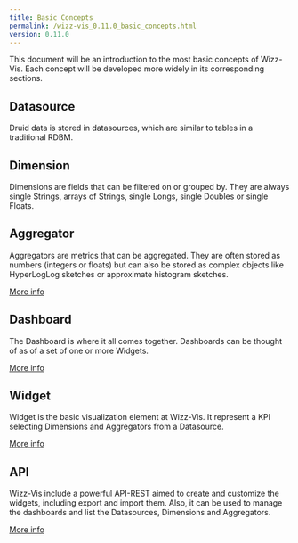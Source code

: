 ```yaml
---
title: Basic Concepts
permalink: /wizz-vis_0.11.0_basic_concepts.html
version: 0.11.0
---
```


This document will be an introduction to the most basic concepts of Wizz-Vis. Each concept will be developed more widely in its corresponding sections.

## Datasource

Druid data is stored in datasources, which are similar to tables in a traditional RDBM.

## Dimension

Dimensions are fields that can be filtered on or grouped by. They are always single Strings, arrays of Strings, single Longs, single Doubles or single Floats.

## Aggregator

Aggregators are metrics that can be aggregated. They are often stored as numbers (integers or floats) but can also be stored as complex objects like HyperLogLog sketches or approximate histogram sketches.

[More info](/wizz-vis_{{page.version}}_aggregators.html)

## Dashboard

The Dashboard is where it all comes together. Dashboards can be thought of as of a set of one or more Widgets.

[More info](/wizz-vis_{{page.version}}_dashboards.html)

## Widget

Widget is the basic visualization element at Wizz-Vis. It represent a KPI selecting Dimensions and Aggregators from a Datasource.

[More info](/wizz-vis_{{page.version}}_widgets.html)

## API

Wizz-Vis include a powerful API-REST aimed to create and customize the widgets, including export and import them. Also, it can be used to manage the dashboards and list the Datasources, Dimensions and Aggregators.

[More info](/wizz-vis_{{page.version}}_api_endpoints.html)
